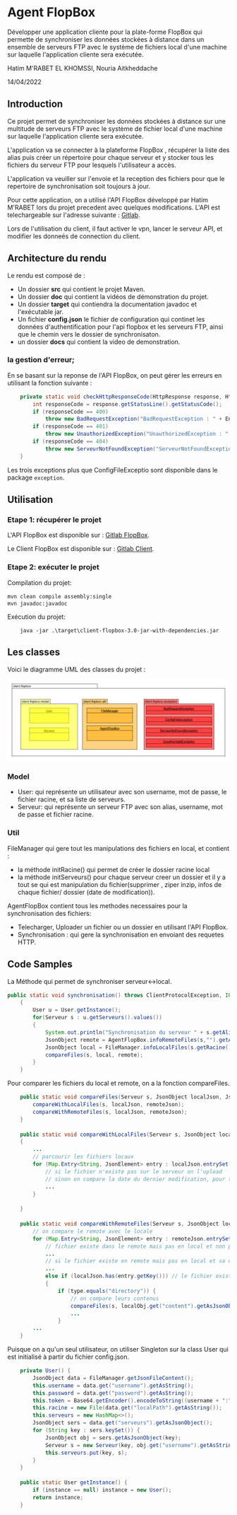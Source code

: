 # Agent FlopBox

Développer une application cliente pour la plate-forme FlopBox qui permette de synchroniser les données stockées à distance dans un ensemble de serveurs FTP avec le système de fichiers local d'une machine sur laquelle l'application cliente sera exécutée.

Hatim  M'RABET EL KHOMSSI, Nouria Aitkheddache

14/04/2022

## Introduction

Ce projet permet de synchroniser les données stockées à distance sur une multitude de serveurs FTP avec le système de fichier local d'une machine sur laquelle l'application cliente sera exécutée.

L'application va se connecter à la plateforme FlopBox , récupérer la liste des alias puis créer un répertoire pour chaque serveur et y stocker tous les fichiers du serveur FTP pour lesquels l'utilisateur a accès.

L'application va veuiller sur l'envoie et la reception des fichiers pour que le repertoire de synchronisation soit toujours à jour.

Pour cette application, on a utilisé l'API FlopBox développé par Hatim M'RABET lors du projet precedent avec quelques modifications. L'API est telechargeable sur l'adresse suivante : [Gitlab](https://gitlab.univ-lille.fr/hatim.mrabetelkhomssi.etu/sr2-hatim-mrabet/-/tree/V4).

Lors de l'utilisation du client, il faut activer le vpn, lancer le serveur API, et modifier les donneés de connection du client.

## Architecture du rendu

Le rendu est composé de :
* Un dossier **src** qui contient le projet Maven.
* Un dossier **doc** qui contient la vidéos de démonstration du projet.
* Un dossier **target** qui contiendra la documentation javadoc et l'exécutable jar.
* Un fichier **config.json** le fichier de configuration qui continet les données d'authentification pour l'api flopbox et les serveurs FTP, ainsi que le chemin vers le dossier de synchronisaton.
* un dossier **docs** qui contient la video de demonstration.

### la gestion d'erreur;

En se basant sur la reponse de l'API FlopBox, on peut gérer les erreurs en utilisant la fonction suivante :

```java
    private static void checkHttpResponseCode(HttpResponse response, HttpEntity entity) throws ParseException, IOException {
        int responseCode = response.getStatusLine().getStatusCode();
        if (responseCode == 400)
            throw new BadRequestException("BadRequestException : " + EntityUtils.toString(entity, "UTF-8"));
        if (responseCode == 401)
            throw new UnauthorizedException("UnauthorizedException : " + EntityUtils.toString(entity, "UTF-8"));
        if (responseCode == 404)
            throw new ServeurNotFoundException("ServeurNotFoundException : " + EntityUtils.toString(entity, "UTF-8"));
    }
```
Les trois exceptions plus que ConfigFileExceptio sont disponible dans le package `exception`.
## Utilisation

### Etape 1: récupérer le projet

L'API FlopBox est disponible sur : [Gitlab FlopBox](https://gitlab.univ-lille.fr/hatim.mrabetelkhomssi.etu/sr2-hatim-mrabet/-/tree/V4).

Le Client FlopBox est disponible sur : [Gitlab Client](https://gitlab.univ-lille.fr/hatim.mrabetelkhomssi.etu/sr2-mrabet-aitkheddach-clientflopbox).

### Etape 2: exécuter le projet

Compilation du projet:
```shell
mvn clean compile assembly:single
mvn javadoc:javadoc
```
Exécution du projet:
```shell
	java -jar .\target\client-flopbox-3.0-jar-with-dependencies.jar
```
## Les classes 

Voici le diagramme UML des classes du projet :

![UML](docs/UML.png)

### Model

- User: qui représente un utilisateur avec son username, mot de passe, le fichier racine, et sa liste de serveurs.
- Serveur: qui représente un serveur FTP avec son alias, username, mot de passe et fichier racine.
  
### Util

FileManager qui gere tout les manipulations des fichiers en local, et contient :
* la méthode initRacine() qui permet de créer le dossier racine local 
* la méthode initServeurs() pour chaque serveur creer un dossier et il y a tout se qui est manipulation du fichier(supprimer , ziper inzip, infos de chaque fichier/ dossier (date de modification)).

AgentFlopBox contient tous les methodes necessaires pour la synchronisation des fichiers:
* Telecharger, Uploader un fichier ou un dossier en utilisant l'API FlopBox. 
* Synchronisation : qui gere la synchronisation en envoiant des requetes HTTP.

## Code Samples

La Méthode qui permet de synchroniser serveur<->local.

```java
public static void synchronisation() throws ClientProtocolException, IOException, java.text.ParseException
    {
        User u = User.getInstance();
        for(Serveur s : u.getServeurs().values())
        {
            System.out.println("Synchronisation du serveur " + s.getAlias());
            JsonObject remote = AgentFlopBox.infoRemoteFiles(s,"").getAsJsonObject();
            JsonObject local = FileManager.infoLocalFiles(s.getRacine().getAbsolutePath()).getAsJsonObject();
            compareFiles(s, local, remote);
        }
    }
``` 

Pour comparer les fichiers du local et remote, on a la fonction compareFiles.

```java
    public static void compareFiles(Serveur s, JsonObject localJson, JsonObject remoteJson) ... {
        compareWithLocalFiles(s, localJson, remoteJson);
        compareWithRemoteFiles(s, localJson, remoteJson);
    }

    public static void compareWithLocalFiles(Serveur s, JsonObject localJson, JsonObject remoteJson) ...
    {
        ...
        // parcourir les fichiers locaux
        for (Map.Entry<String, JsonElement> entry : localJson.entrySet()) {
            // si le fichier n'existe pas sur le serveur on l'upload
            // sinon on compare la date du dernier modification, pour telecharger ou uploader
            ...
        }

    }

    public static void compareWithRemoteFiles(Serveur s, JsonObject localJson, JsonObject remoteJson){
        // on compare le remote avec le locale
        for (Map.Entry<String, JsonElement> entry : remoteJson.entrySet()) {
            // fichier existe dans le remote mais pas en local et non pas dans le dossier , on telecharge
            ...
            // si le fichier existe en remote mais pas en local et sa date de modification est ancienne que la date du derniere synchronisation, on le supprime du serveur (on l'envoie vers le fichier "deleted")
            ...
            else if (localJson.has(entry.getKey())) // le fichier existe en local aussi
            {
                if (type.equals("directory")) {
                    // on compare leurs contenus
                    compareFiles(s, localObj.get("content").getAsJsonObject(), remoteObj.get("content").getAsJsonObject());
                    ...
                }
        ...
    }
```

Puisque on a qu'un seul utilisateur, on utiliser Singleton sur la class User qui est initialisé à partir du fichier config.json.

```java
    private User() {
        JsonObject data = FileManager.getJsonFileContent();
        this.username = data.get("username").getAsString();
        this.password = data.get("password").getAsString();
        this.token = Base64.getEncoder().encodeToString((username + ":" + password).getBytes());
        this.racine = new File(data.get("localPath").getAsString());
        this.serveurs = new HashMap<>();
        JsonObject sers = data.get("serveurs").getAsJsonObject();
        for (String key : sers.keySet()) {
            JsonObject obj = sers.getAsJsonObject(key);
            Serveur s = new Serveur(key, obj.get("username").getAsString(), obj.get("password").getAsString());
            this.serveurs.put(key, s);
        }
    }

    public static User getInstance() {
        if (instance == null) instance = new User();
        return instance;
    }
```